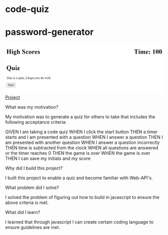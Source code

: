 # code-quiz
# password-generator
![ScreenShot](./assets/images/Codequiz.png)
<a href="https://laurencaudle1234.github.io/code-quiz/">Project</a>

What was my motivation?

My motivation was to generate a quiz for others to take that includes the following acceptance criteria:

GIVEN I am taking a code quiz
WHEN I click the start button
THEN a timer starts and I am presented with a question
WHEN I answer a question
THEN I am presented with another question
WHEN I answer a question incorrectly
THEN time is subtracted from the clock
WHEN all questions are answered or the timer reaches 0
THEN the game is over
WHEN the game is over
THEN I can save my initials and my score

Why did I build this project?

I built this project to enable a quiz and become familiar with Web-API's. 

What problem did I solve? 

I solved the problem of figuring out how to build in javascript to ensure the above criteria is met. 

What did I learn?

I learned that through javascript I can create certain coding language to ensure guidelines are met. 